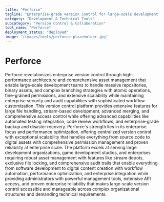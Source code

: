 ```yaml
---
title: "Perforce"
tagline: "Enterprise-grade version control for large-scale development"
category: "Development & Technical Tools"
subcategory: "Version Control & Collaboration"
tool_name: "Perforce"
deployment_status: "deployed"
image: "/images/tools/perforce-placeholder.jpg"
---
```


# Perforce

Perforce revolutionizes enterprise version control through high-performance architecture and comprehensive asset management that enable large-scale development teams to handle massive repositories, binary assets, and complex branching strategies with atomic operations, fine-grained permissions, and extensive scalability while maintaining enterprise security and audit capabilities with sophisticated workflow customization. This version control platform provides extensive features for large file handling, stream-based development, advanced merging, and comprehensive access control while offering advanced capabilities like automated testing integration, code review workflows, and enterprise-grade backup and disaster recovery. Perforce's strength lies in its enterprise focus and performance optimization, offering centralized version control with exceptional scalability that handles everything from source code to digital assets with comprehensive permission management and proven reliability at enterprise scale. The platform excels at serving large development organizations, game development studios, and enterprises requiring robust asset management with features like stream depots, exclusive file locking, and comprehensive audit trails that enable everything from software development to digital content creation with workflow automation, performance optimization, and enterprise integration while providing administrators with powerful management tools, extensive API access, and proven enterprise reliability that makes large-scale version control accessible and manageable across complex organizational structures and demanding technical requirements.